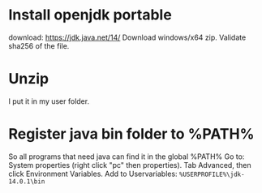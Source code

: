 # Install openjdk portable
download:
https://jdk.java.net/14/
Download windows/x64 zip.
Validate sha256 of the file.

# Unzip
I put it in my user folder.

# Register java bin folder to %PATH%
So all programs that need java can find it in the global %PATH%
Go to:
System properties (right click "pc" then properties).
Tab Advanced, then click Environment Variables.
Add to Uservariables:
```%USERPROFILE%\jdk-14.0.1\bin```
